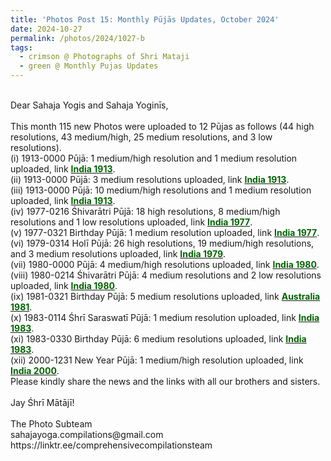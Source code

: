 ```yaml
---
title: 'Photos Post 15: Monthly Pūjās Updates, October 2024'
date: 2024-10-27
permalink: /photos/2024/1027-b
tags:
  - crimson @ Photographs of Shri Mataji
  - green @ Monthly Pujas Updates
---
```


<p>
<br>
Dear Sahaja Yogis and Sahaja Yoginīs,<br>
<br>
This month 115 new Photos were uploaded to 12 Pūjas as follows (44 high resolutions, 43 medium/high, 25 medium resolutions, and 3 low resolutions).<br>
(i) 1913-0000 Pūjā: 1 medium/high resolution and 1 medium resolution uploaded, link <a href="https://eternalmoments.smugmug.com/Countries/India/1913"> <font color="DarkGreen"><b>India 1913</b></font></a>.<br>
(ii) 1913-0000 Pūjā: 3 medium resolutions uploaded, link <a href="https://eternalmoments.smugmug.com/Countries/India/1913"> <font color="DarkGreen"><b>India 1913</b></font></a>.<br>
(iii) 1913-0000 Pūjā: 10 medium/high resolutions and 1 medium resolution uploaded, link <a href="https://eternalmoments.smugmug.com/Countries/India/1913"> <font color="DarkGreen"><b>India 1913</b></font></a>.<br>
(iv) 1977-0216 Śhivarātri Pūjā: 18 high resolutions, 8 medium/high resolutions and 1 low resolutions uploaded, link <a href="https://eternalmoments.smugmug.com/Countries/India/1977"> <font color="DarkGreen"><b>India 1977</b></font></a>.<br>
(v) 1977-0321 Birthday Pūjā: 1 medium resolution uploaded, link <a href="https://eternalmoments.smugmug.com/Countries/India/1977"> <font color="DarkGreen"><b>India 1977</b></font></a>.<br>
(vi) 1979-0314 Holī Pūjā: 26 high resolutions, 19 medium/high resolutions, and 3 medium resolutions uploaded, link <a href="https://eternalmoments.smugmug.com/Countries/India/1979"> <font color="DarkGreen"><b>India 1979</b></font></a>.<br>
(vii) 1980-0000 Pūjā: 4 medium/high resolutions uploaded, link <a href="https://eternalmoments.smugmug.com/Countries/India/1980"> <font color="DarkGreen"><b>India 1980</b></font></a>.<br>
(viii) 1980-0214 Śhivarātri Pūjā: 4 medium resolutions and 2 low resolutions uploaded, link <a href="https://eternalmoments.smugmug.com/Countries/India/1980"> <font color="DarkGreen"><b>India 1980</b></font></a>.<br>
(ix) 1981-0321 Birthday Pūjā: 5 medium resolutions uploaded, link <a href="https://eternalmoments.smugmug.com/Countries/Australia/1981"> <font color="DarkGreen"><b>Australia 1981</b></font></a>.<br>
(x) 1983-0114 Śhrī Saraswatī Pūjā: 1 medium resolution uploaded, link <a href="https://eternalmoments.smugmug.com/Countries/India/1983"> <font color="DarkGreen"><b>India 1983</b></font></a>.<br>
(xi) 1983-0330 Birthday Pūjā: 6 medium resolutions uploaded, link <a href="https://eternalmoments.smugmug.com/Countries/India/1983"> <font color="DarkGreen"><b>India 1983</b></font></a>.<br>
(xii) 2000-1231 New Year Pūjā: 1 medium/high resolution uploaded, link <a href="https://eternalmoments.smugmug.com/Countries/India/2000"> <font color="DarkGreen"><b>India 2000</b></font></a>.<br>
Please kindly share the news and the links with all our brothers and sisters.<br>
<br>
Jay Śhrī Mātājī!<br>
<br>
The Photo Subteam<br>
sahajayoga.compilations@gmail.com<br>
https://linktr.ee/comprehensivecompilationsteam<br>
</p>